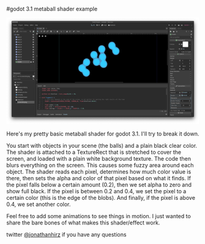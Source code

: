 #godot 3.1 metaball shader example

![godot-metaball](/screenshot.png?raw=true "godot-metaball")

Here's my pretty basic metaball shader for godot 3.1. I'll try to break it down.

You start with objects in your scene (the balls) and a plain black clear color. The shader is attached to a TextureRect that is stretched to cover the screen, and loaded with a plain white background texture. The code then blurs everything on the screen. This causes some fuzzy area around each object. The shader reads each pixel, determines how much color value is there, then sets the alpha and color of that pixel based on what it finds. If the pixel falls below a certain amount (0.2), then we set alpha to zero and show full black. If the pixel is between 0.2 and 0.4, we set the pixel to a certain color (this is the edge of the blobs). And finally, if the pixel is above 0.4, we set another color. 

Feel free to add some animations to see things in motion. I just wanted to share the bare bones of what makes this shader/effect work.

twitter [@jonathanhirz](http://twitter.com/jonathanhirz/) if you have any questions
